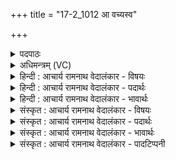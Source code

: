 +++
title = "17-2_1012 आ वच्यस्व"

+++
<details><summary>पदपाठः</summary>

आ꣢। व꣣च्यस्व। सुदक्ष। सु। दक्ष। चम्वोः। सु꣣तः꣢। वि꣣शा꣢म्। व꣡ह्निः꣢꣯। न। वि꣣श्प꣡तिः꣢। वृ꣣ष्टि꣢म्। दि꣣वः꣢। प꣣वस्व। रीति꣢म्। अ꣣पः꣢। जि꣡न्व꣢꣯न्। ग꣡वि꣢꣯ष्टये। गो। इ꣣ष्टये। धि꣡यः꣢꣯। १०१२।
</details>

<details><summary>अधिमन्त्रम् (VC)</summary>

- पवमानः सोमः
- कृतयशा आङ्गिरसः
- काकुभः प्रगाथः (विषमा ककुप्, समा सतोबृहती)
- पञ्चमः
</details>

<details><summary>हिन्दी : आचार्य रामनाथ वेदालंकार - विषयः</summary>

अगले मन्त्र में फिर आचार्य को कहा जा रहा है।
</details>

<details><summary>हिन्दी : आचार्य रामनाथ वेदालंकार - पदार्थः</summary>

पदार्थान्वय -  हे (सुदक्ष) शुभ योगबल से युक्त आचार्यप्रवर ! (चम्वोः) द्यावापृथिवी के तुल्य परा और अपरा विद्याओं में (सुतः) निष्णात आप (विशाम्) प्रजाओं के (वह्नि) भार को उठानेवाले (विश्पतिः न) प्रजापालक राजा के समान (आ वच्यस्व) प्रशंसा प्राप्त कीजिए, (गविष्टये) दिव्य प्रकाश के इच्छुक मुझ शिष्य के लिए (धियः) प्रज्ञानों को (जिन्वन्) प्रेरित करते हुए आप (दिवः) मूर्धा-लोक से (वृष्टिम्) धर्ममेघ समाधि में होनेवाली ज्योति की वर्षा को और (अपः) आनन्द-जल की (रीतिम्) धारा को (पवस्व) प्रवाहित कीजिए ॥२॥ यहाँ उपमालङ्कार है ॥२॥
</details>

<details><summary>हिन्दी : आचार्य रामनाथ वेदालंकार - भावार्थः</summary>

भावार्थ -  योगविद्या में पारङ्गत आचार्य भौतिक विज्ञानों के पाण्डित्य के साथ-साथ योगविद्या का पाण्डित्य भी शिष्यों में उत्पन्न करता हुआ उनके सम्मुख मानो दिव्य ज्योति एवं ब्रह्मानन्द की धारा को प्रवाहित कर देता है ॥२॥
</details>

<details><summary>संस्कृत : आचार्य रामनाथ वेदालंकार - विषयः</summary>

अथ पुनरप्याचार्य उच्यते।
</details>

<details><summary>संस्कृत : आचार्य रामनाथ वेदालंकार - पदार्थः</summary>

पदार्थान्वय -  हे (सुदक्ष) शुभयोग बलयुक्त आचार्यप्रवर ! (चम्वोः) द्यावापृथिव्योरिव पराऽपराविद्ययोः (सुतः) निष्णातः त्वम् (विशाम्) प्रजानाम् (वह्निः) भारवाहकः (विश्पतिः न) प्रजापालकः नृपतिरिव (आ वच्यस्व) प्रशंसां लभस्व। [वच परिभाषणे, कर्मणि ‘उच्यस्व’ इति प्राप्ते सम्प्रसारणाभावश्छान्दसः।] (गविष्टये) गोकामाय दिव्यप्रकाशेच्छुकाय शिष्याय मह्यम् (धियः) प्रज्ञानानि (जिन्वन्) प्रेरयन् त्वम् (दिवः) मूर्धलोकात् (वृष्टिम्) धर्ममेघसमाधौ जायमानां ज्योतिर्वृष्टिम् (अपः) आनन्दवारिणश्च (रीतिम्) धाराम्। [री गतिरेषणयोः, क्र्यादिः।] (पवस्व) प्रवाहय ॥२॥ अत्रोपमालङ्कारः ॥२॥
</details>

<details><summary>संस्कृत : आचार्य रामनाथ वेदालंकार - भावार्थः</summary>

भावार्थ -  योगविद्यापारंगत आचार्यो भौतिकविज्ञानेषु पण्डित्येन साकं योगविद्यापाण्डित्यमपि शिष्याणां कुर्वन् तेषां पुरतो दिव्यज्योतिषो ब्रह्मानन्दस्य च धारामिव प्रवाहयति ॥२॥
</details>

<details><summary>संस्कृत : आचार्य रामनाथ वेदालंकार - पादटिप्पनी</summary>

टिप्पनी -   १. ऋ० ९।१०८।१०,‘री॒तिम॒यां जिन्वा॒’ इति पाठः।
</details>